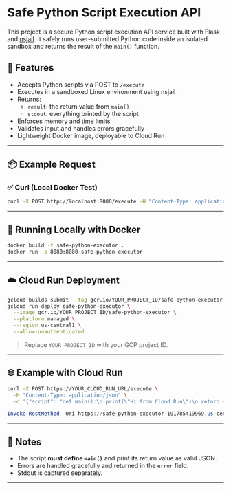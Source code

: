 # Safe Python Script Execution API

This project is a secure Python script execution API service built with Flask and [nsjail](https://github.com/google/nsjail). It safely runs user-submitted Python code inside an isolated sandbox and returns the result of the `main()` function.

## 🚀 Features

- Accepts Python scripts via POST to `/execute`
- Executes in a sandboxed Linux environment using nsjail
- Returns:
  - `result`: the return value from `main()`
  - `stdout`: everything printed by the script
- Enforces memory and time limits
- Validates input and handles errors gracefully
- Lightweight Docker image, deployable to Cloud Run

---

## 📦 Example Request

### ✅ Curl (Local Docker Test)

```bash
curl -X POST http://localhost:8080/execute -H "Content-Type: application/json" -d "{"script": "def main():\n    print(\"Hello from script\")\n    return {\"status\": \"success\"}\n\nif __name__ == \"__main__\":\n    import json\n    print(json.dumps(main()))"}"
```

---

## 🐳 Running Locally with Docker

```bash
docker build -t safe-python-executor .
docker run -p 8080:8080 safe-python-executor
```

---

## ☁️ Cloud Run Deployment

```bash
gcloud builds submit --tag gcr.io/YOUR_PROJECT_ID/safe-python-executor
gcloud run deploy safe-python-executor \
  --image gcr.io/YOUR_PROJECT_ID/safe-python-executor \
  --platform managed \
  --region us-central1 \
  --allow-unauthenticated
```

> Replace `YOUR_PROJECT_ID` with your GCP project ID.

---

## 🌐 Example with Cloud Run

```bash
curl -X POST https://YOUR_CLOUD_RUN_URL/execute \
  -H "Content-Type: application/json" \
  -d '{"script": "def main():\n print(\"Hi from Cloud Run\")\n return {\"msg\": \"deployed\"}\n\nif __name__ == \"__main__\":\n import json\n print(json.dumps(main()))"}'
```

```powershell command
Invoke-RestMethod -Uri https://safe-python-executor-191785419969.us-central1.run.app/execute -Method Post -ContentType "application/json" -Body '{ "script": "def main():\n    print(\"Hello from script\")\n    return {\"status\": \"success\"}\n\nif __name__ == \"__main__\":\n    import json\n    print(json.dumps(main()))" }' 
```

---

## 📝 Notes

- The script **must define `main()`** and print its return value as valid JSON.
- Errors are handled gracefully and returned in the `error` field.
- Stdout is captured separately.

---
